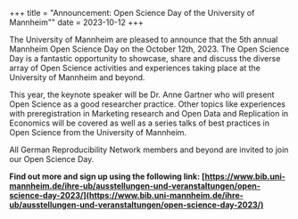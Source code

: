 +++
title = "Announcement: Open Science Day of the University of Mannheim""
date = 2023-10-12
+++

The University of Mannheim are pleased to announce that the 5th annual Mannheim Open Science Day on the October 12th, 2023. The Open Science Day is a fantastic opportunity to showcase, share and discuss the diverse array of Open Science activities and experiences taking place at the University of Mannheim and beyond.

This year, the keynote speaker will be Dr. Anne Gartner who will present Open Science as a good researcher practice. Other topics like experiences with preregistration in Marketing research and Open Data and Replication in Economics will be covered as well as a series talks of best practices in Open Science from the University of Mannheim.

All German Reproducibility Network members and beyond are invited to join our Open Science Day.

**Find out more and sign up using the following link: [https://www.bib.uni-mannheim.de/ihre-ub/ausstellungen-und-veranstaltungen/open-science-day-2023/](https://www.bib.uni-mannheim.de/ihre-ub/ausstellungen-und-veranstaltungen/open-science-day-2023/)**